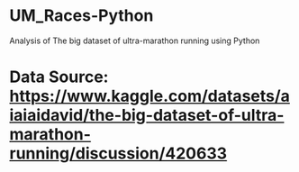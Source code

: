 # UM_Races-Python
Analysis of The big dataset of ultra-marathon running using Python

# Data Source: https://www.kaggle.com/datasets/aiaiaidavid/the-big-dataset-of-ultra-marathon-running/discussion/420633
